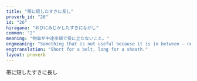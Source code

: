 ```yaml
---
title: "帯に短したすきに長し"
proverb_id: "26"
id: "26"
hiragana: "おびにみじかしたすきにながし"
common: "2"
meaning: "物事が中途半端で役に立たないこと。"
engmeaning: "Something that is not useful because it is in between – not enough or too much."
engtranslation: "Short for a belt, long for a sheath."
layout: proverb
---
```


帯に短したすきに長し
